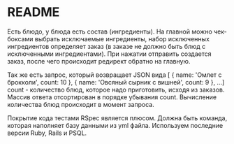 # README
Есть блюдо, у блюда есть состав (ингредиенты). На главной можно чек-боксами выбрать исключаемые ингредиенты, набор исключенных ингредиентов определяет заказ (в заказе не должно быть блюд с исключенными ингредиентами). При нажатии отправить создается заказ, после чего происходит редирект обратно на главную.

Так же есть запрос, который возвращает JSON вида [ { name: 'Омлет с брокколи', count: 10 }, { name: 'Овсяный сырник с вишней', count: 9 }, ...] count - количество блюд, которое надо приготовить, исходя из заказов. Массив ответа отсортирован в порядке убывания count. Вычисление количества блюд происходит в момент запроса.

Покрытие кода тестами RSpec является плюсом. Должна быть команда, которая наполняет базу данными из yml файла. Используем последние версии Ruby, Rails и PSQL.